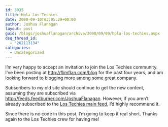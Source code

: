 ```yaml
---
id: 3935
title: Hola Los Techies
date: 2008-09-10T03:05:29+00:00
author: Joshua Flanagan
layout: post
guid: /blogs/joshuaflanagan/archive/2008/09/09/hola-los-techies.aspx
dsq_thread_id:
  - "262113134"
categories:
  - Uncategorized
---
```

I&#8217;m very happy to accept an invitation to join the Los Techies community. I&#8217;ve been posting at <http://flimflan.com/blog> for the past four years, and am looking forward to blogging more among some great company.

Subscribers to my old site should continue to get the new content, assuming they are subscribed via <http://feeds.feedburner.com/JoshuaFlanagan>. However, if you aren&#8217;t already subscribed to the <a href="http://feeds.feedburner.com/LosTechies" target="_blank">Los Techies main feed</a>, I&#8217;d highly recommend it.

Since there is no code in this post, I&#8217;m going to keep it real short. Thanks again to the Los Techies crew for having me!